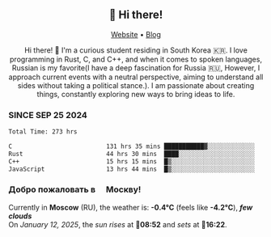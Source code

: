 <h2 align="center">👋 Hi there!</h2>
<p align="center">
  <a href="https://urdekcah.ru">Website</a> •
  <a href="https://urdekcah.blog">Blog</a>
</p>

<p align="center">
  Hi there! 👋 I'm a curious student residing in South Korea 🇰🇷. I love programming in Rust, C, and C++, and when it comes to spoken languages, Russian is my favorite(I have a deep fascination for Russia 🇷🇺, However, I approach current events with a neutral perspective, aiming to understand all sides without taking a political stance.). I am passionate about creating things, constantly exploring new ways to bring ideas to life.
</p>

### SINCE SEP 25 2024
<!--START_SECTION:waka-->
<!--LAST_WAKA_UPDATE:2025-01-11 18:26:37-->
```txt
Total Time: 273 hrs

C                          131 hrs 35 mins ███████████▓░░░░░░░░░░░░░   47.00 %
Rust                       44 hrs 30 mins  ████░░░░░░░░░░░░░░░░░░░░░   15.90 %
C++                        15 hrs 15 mins  █▒░░░░░░░░░░░░░░░░░░░░░░░   05.45 %
JavaScript                 13 hrs 44 mins  █▒░░░░░░░░░░░░░░░░░░░░░░░   04.91 %
```
<!--END_SECTION:waka-->

<h3>Добро пожаловать в <img src="https://cdn-icons-png.flaticon.com/512/197/197408.png" width="13"/> Москву!</h3>

<!--START_SECTION:weather:moscow-->
<!--LAST_WEATHER_UPDATE:2025-01-12 01:46:09-->
Currently in **Moscow** (RU), the weather is: **-0.4°C** (feels like **-4.2°C**), ***few clouds***<br/>
On *January 12, 2025*, the *sun rises* at 🌅**08:52** and *sets* at 🌇**16:22**.
<!--END_SECTION:weather-->
